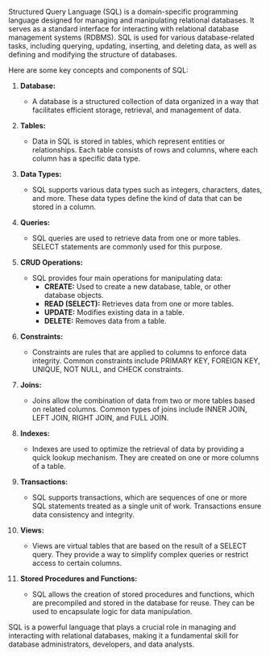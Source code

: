 Structured Query Language (SQL) is a domain-specific programming language designed for managing and manipulating relational databases. It serves as a standard interface for interacting with relational database management systems (RDBMS). SQL is used for various database-related tasks, including querying, updating, inserting, and deleting data, as well as defining and modifying the structure of databases.

Here are some key concepts and components of SQL:

1. **Database:**
   - A database is a structured collection of data organized in a way that facilitates efficient storage, retrieval, and management of data.

2. **Tables:**
   - Data in SQL is stored in tables, which represent entities or relationships. Each table consists of rows and columns, where each column has a specific data type.

3. **Data Types:**
   - SQL supports various data types such as integers, characters, dates, and more. These data types define the kind of data that can be stored in a column.

4. **Queries:**
   - SQL queries are used to retrieve data from one or more tables. SELECT statements are commonly used for this purpose.

5. **CRUD Operations:**
   - SQL provides four main operations for manipulating data:
     - **CREATE:** Used to create a new database, table, or other database objects.
     - **READ (SELECT):** Retrieves data from one or more tables.
     - **UPDATE:** Modifies existing data in a table.
     - **DELETE:** Removes data from a table.

6. **Constraints:**
   - Constraints are rules that are applied to columns to enforce data integrity. Common constraints include PRIMARY KEY, FOREIGN KEY, UNIQUE, NOT NULL, and CHECK constraints.

7. **Joins:**
   - Joins allow the combination of data from two or more tables based on related columns. Common types of joins include INNER JOIN, LEFT JOIN, RIGHT JOIN, and FULL JOIN.

8. **Indexes:**
   - Indexes are used to optimize the retrieval of data by providing a quick lookup mechanism. They are created on one or more columns of a table.

9. **Transactions:**
   - SQL supports transactions, which are sequences of one or more SQL statements treated as a single unit of work. Transactions ensure data consistency and integrity.

10. **Views:**
    - Views are virtual tables that are based on the result of a SELECT query. They provide a way to simplify complex queries or restrict access to certain columns.

11. **Stored Procedures and Functions:**
    - SQL allows the creation of stored procedures and functions, which are precompiled and stored in the database for reuse. They can be used to encapsulate logic for data manipulation.

SQL is a powerful language that plays a crucial role in managing and interacting with relational databases, making it a fundamental skill for database administrators, developers, and data analysts.
